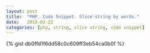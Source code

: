 ```yaml
---
layout: post
title:  "PHP. Code Snippet. Slice string by words."
date:   2018-02-22
categories: [php, string, slice string, code snippet]
---
```


{% gist db0ffd1f6dd58c0c609ff3eb54ca0b0f %}
